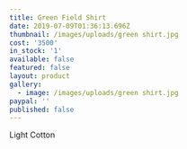 ```yaml
---
title: Green Field Shirt
date: 2019-07-09T01:36:13.696Z
thumbnail: /images/uploads/green shirt.jpg
cost: '3500'
in_stock: '1'
available: false
featured: false
layout: product
gallery:
  - image: /images/uploads/green shirt.jpg
paypal: ''
published: false
---
```

Light Cotton
